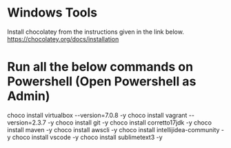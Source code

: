 # Windows Tools
Install chocolatey from the instructions given in the link below.
https://chocolatey.org/docs/installation


# Run all the below commands on Powershell (Open Powershell as Admin)

choco install virtualbox --version=7.0.8 -y
choco install vagrant --version=2.3.7 -y
choco install git -y
choco install corretto17jdk -y
choco install maven -y
choco install awscli -y
choco install intellijidea-community -y
choco install vscode -y
choco install sublimetext3 -y
